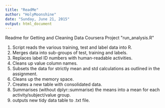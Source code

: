 ```yaml
---
title: "ReadMe"
author: "HolyMoonshine"
date: "Sunday, June 21, 2015"
output: html_document
---
```

Readme for Getting and Cleaning Data Coursera Project
"run_analysis.R"

1) Script reads the various training, test and label data into R.
2) Merges data into sub-groups of test, training and labels.
3) Replaces label ID numbers with human-readable activities.
4) Cleans up value column names.
5) Subsets the data for strictly mean and std calculations as outlined in the assignment.
6) Cleans up the memory space.
7) Creates a new table with consolidated data.
8) Summarises (without dplyr::summarise) the means into a mean for each activity/subject/value group.
9) outputs new tidy data table to .txt file.